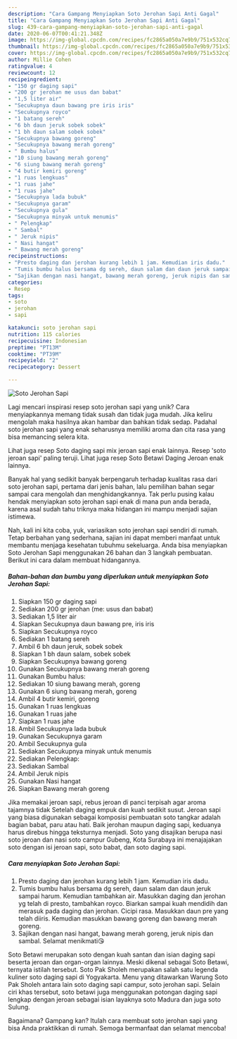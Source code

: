 ```yaml
---
description: "Cara Gampang Menyiapkan Soto Jerohan Sapi Anti Gagal"
title: "Cara Gampang Menyiapkan Soto Jerohan Sapi Anti Gagal"
slug: 439-cara-gampang-menyiapkan-soto-jerohan-sapi-anti-gagal
date: 2020-06-07T00:41:21.348Z
image: https://img-global.cpcdn.com/recipes/fc2865a050a7e9b9/751x532cq70/soto-jerohan-sapi-foto-resep-utama.jpg
thumbnail: https://img-global.cpcdn.com/recipes/fc2865a050a7e9b9/751x532cq70/soto-jerohan-sapi-foto-resep-utama.jpg
cover: https://img-global.cpcdn.com/recipes/fc2865a050a7e9b9/751x532cq70/soto-jerohan-sapi-foto-resep-utama.jpg
author: Millie Cohen
ratingvalue: 4
reviewcount: 12
recipeingredient:
- "150 gr daging sapi"
- "200 gr jerohan me usus dan babat"
- "1,5 liter air"
- "Secukupnya daun bawang pre iris iris"
- "Secukupnya royco"
- "1 batang sereh"
- "6 bh daun jeruk sobek sobek"
- "1 bh daun salam sobek sobek"
- "Secukupnya bawang goreng"
- "Secukupnya bawang merah goreng"
- " Bumbu halus"
- "10 siung bawang merah goreng"
- "6 siung bawang merah goreng"
- "4 butir kemiri goreng"
- "1 ruas lengkuas"
- "1 ruas jahe"
- "1 ruas jahe"
- "Secukupnya lada bubuk"
- "Secukupnya garam"
- "Secukupnya gula"
- "Secukupnya minyak untuk menumis"
- " Pelengkap"
- " Sambal"
- " Jeruk nipis"
- " Nasi hangat"
- " Bawang merah goreng"
recipeinstructions:
- "Presto daging dan jerohan kurang lebih 1 jam. Kemudian iris dadu."
- "Tumis bumbu halus bersama dg sereh, daun salam dan daun jeruk sampai harum. Kemudian tambahkan air. Masukkan daging dan jerohan yg telah di presto, tambahkan royco. Biarkan sampai kuah mendidih dan merasuk pada daging dan jerohan. Cicipi rasa. Masukkan daun pre yang telah diiris. Kemudian masukkan bawang goreng dan bawang merah goreng."
- "Sajikan dengan nasi hangat, bawang merah goreng, jeruk nipis dan sambal. Selamat menikmati😘"
categories:
- Resep
tags:
- soto
- jerohan
- sapi

katakunci: soto jerohan sapi 
nutrition: 115 calories
recipecuisine: Indonesian
preptime: "PT13M"
cooktime: "PT39M"
recipeyield: "2"
recipecategory: Dessert

---
```



![Soto Jerohan Sapi](https://img-global.cpcdn.com/recipes/fc2865a050a7e9b9/751x532cq70/soto-jerohan-sapi-foto-resep-utama.jpg)

Lagi mencari inspirasi resep soto jerohan sapi yang unik? Cara menyiapkannya memang tidak susah dan tidak juga mudah. Jika keliru mengolah maka hasilnya akan hambar dan bahkan tidak sedap. Padahal soto jerohan sapi yang enak seharusnya memiliki aroma dan cita rasa yang bisa memancing selera kita.

Lihat juga resep Soto daging sapi mix jeroan sapi enak lainnya. Resep &#39;soto jeroan sapi&#39; paling teruji. Lihat juga resep Soto Betawi Daging Jeroan enak lainnya.

Banyak hal yang sedikit banyak berpengaruh terhadap kualitas rasa dari soto jerohan sapi, pertama dari jenis bahan, lalu pemilihan bahan segar sampai cara mengolah dan menghidangkannya. Tak perlu pusing kalau hendak menyiapkan soto jerohan sapi enak di mana pun anda berada, karena asal sudah tahu triknya maka hidangan ini mampu menjadi sajian istimewa.


Nah, kali ini kita coba, yuk, variasikan soto jerohan sapi sendiri di rumah. Tetap berbahan yang sederhana, sajian ini dapat memberi manfaat untuk membantu menjaga kesehatan tubuhmu sekeluarga. Anda bisa menyiapkan Soto Jerohan Sapi menggunakan 26 bahan dan 3 langkah pembuatan. Berikut ini cara dalam membuat hidangannya.

<!--inarticleads1-->

##### Bahan-bahan dan bumbu yang diperlukan untuk menyiapkan Soto Jerohan Sapi:

1. Siapkan 150 gr daging sapi
1. Sediakan 200 gr jerohan (me: usus dan babat)
1. Sediakan 1,5 liter air
1. Siapkan Secukupnya daun bawang pre, iris iris
1. Siapkan Secukupnya royco
1. Sediakan 1 batang sereh
1. Ambil 6 bh daun jeruk, sobek sobek
1. Siapkan 1 bh daun salam, sobek sobek
1. Siapkan Secukupnya bawang goreng
1. Gunakan Secukupnya bawang merah goreng
1. Gunakan  Bumbu halus:
1. Sediakan 10 siung bawang merah, goreng
1. Gunakan 6 siung bawang merah, goreng
1. Ambil 4 butir kemiri, goreng
1. Gunakan 1 ruas lengkuas
1. Gunakan 1 ruas jahe
1. Siapkan 1 ruas jahe
1. Ambil Secukupnya lada bubuk
1. Gunakan Secukupnya garam
1. Ambil Secukupnya gula
1. Sediakan Secukupnya minyak untuk menumis
1. Sediakan  Pelengkap:
1. Sediakan  Sambal
1. Ambil  Jeruk nipis
1. Gunakan  Nasi hangat
1. Siapkan  Bawang merah goreng


Jika memakai jeroan sapi, rebus jeroan di panci terpisah agar aroma tajamnya tidak Setelah daging empuk dan kuah sedikit susut. Jeroan sapi yang biasa digunakan sebagai komposisi pembuatan soto tangkar adalah bagian babat, paru atau hati. Baik jerohan maupun daging sapi, keduanya harus direbus hingga teksturnya menjadi. Soto yang disajikan berupa nasi soto jeroan dan nasi soto campur Gubeng, Kota Surabaya ini menajajakan soto dengan isi jeroan sapi, soto babat, dan soto daging sapi. 

<!--inarticleads2-->

##### Cara menyiapkan Soto Jerohan Sapi:

1. Presto daging dan jerohan kurang lebih 1 jam. Kemudian iris dadu.
1. Tumis bumbu halus bersama dg sereh, daun salam dan daun jeruk sampai harum. Kemudian tambahkan air. Masukkan daging dan jerohan yg telah di presto, tambahkan royco. Biarkan sampai kuah mendidih dan merasuk pada daging dan jerohan. Cicipi rasa. Masukkan daun pre yang telah diiris. Kemudian masukkan bawang goreng dan bawang merah goreng.
1. Sajikan dengan nasi hangat, bawang merah goreng, jeruk nipis dan sambal. Selamat menikmati😘


Soto Betawi merupakan soto dengan kuah santan dan isian daging sapi beserta jeroan dan organ-organ lainnya. Meski dikenal sebagai Soto Betawi, ternyata istilah tersebut. Soto Pak Sholeh merupakan salah satu legenda kuliner soto daging sapi di Yogyakarta. Menu yang ditawarkan Warung Soto Pak Sholeh antara lain soto daging sapi campur, soto jerohan sapi. Selain ciri khas tersebut, soto betawi juga menggunakan potongan daging sapi lengkap dengan jeroan sebagai isian layaknya soto Madura dan juga soto Sulung. 

Bagaimana? Gampang kan? Itulah cara membuat soto jerohan sapi yang bisa Anda praktikkan di rumah. Semoga bermanfaat dan selamat mencoba!
